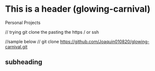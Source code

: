 # This is a header (glowing-carnival)

Personal Projects

// trying git clone the pasting the https / or ssh

//sample below
// git clone https://github.com/Joaquin010820/glowing-carnival.git

## subheading
